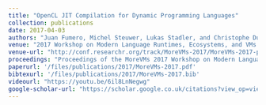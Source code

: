 ```yaml
---
title: "OpenCL JIT Compilation for Dynamic Programming Languages"
collection: publications
date: 2017-04-03
authors: "Juan Fumero, Michel Steuwer, Lukas Stadler, and Christophe Dubach"
venue: "2017 Workshop on Modern Language Runtimes, Ecosystems, and VMs (MoreVMs)"
venue-url: "http://conf.researchr.org/track/MoreVMs-2017/MoreVMs-2017-papers"
proceedings: "Proceedings of the MoreVMs 2017 Workshop on Modern Language Runtimes, Ecosystems, and VMs, Brussels @ &lt;Programming&gt;, Belgium, April 3, 2017"
paperurl: '/files/publications/2017/MoreVMs-2017.pdf'
bibtexurl: '/files/publications/2017/MoreVMs-2017.bib'
videourl: "https://youtu.be/6il8LnNegwg"
google-scholar-url: "https://scholar.google.co.uk/citations?view_op=view_citation&hl=en&user=XdXJRZEAAAAJ&cstart=20&citation_for_view=XdXJRZEAAAAJ:9ZlFYXVOiuMC"
---
```

